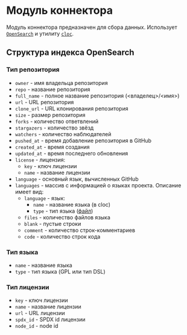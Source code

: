 # Модуль коннектора
Модуль коннектора предназначен для сбора данных.
Использует [`OpenSearch`](https://opensearch.org/) и утилиту [`cloc`](https://github.com/AlDanial/cloc).

## Структура индекса OpenSearch
### Тип репозитория
* `owner` - имя владельца репозитория
* `repo` - название репозитория
* `full_name` - полное название репозитория (<владелец>/<имя>)
* `url` - URL репозитория
* `clone_url` - URL клонирования репозитория
* `size` - размер репозитория
* `forks` - количество ответвлений
* `stargazers` - количество звёзд
* `watchers` - количество наблюдателей
* `pushed_at` - время добавление репозитория в GitHub
* `created_at` - время создания
* `updated_at` - время последнего обновления
* `license` - лицензия:
    + `key` - ключ лицензии
    + `name` - название лицензии
* `language` - основный язык, вычисленных GitHub
* `languages` - массив с информацией о языках проекта. Описание имеет вид:
    + `language` - язык:
        - `name` - название языка (в cloc)
        - `type` - тип языка ([файл](data/langs.csv))
    + `files` - количество файлов языка
    + `blank` - пустые строки
    + `comment` - количество строк-комментариев
    + `code` - количество строк кода

### Тип языка
* `name` - название языка
* `type` - тип языка (GPL или тип DSL)

### Тип лицензии
* `key` - ключ лицензии
* `name` - название лицензии
* `url` - URL лицензии
* `spdx_id` - SPDX id лицензии
* `node_id` - node id
